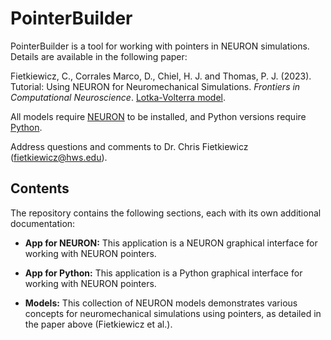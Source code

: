 # PointerBuilder
PointerBuilder is a tool for working with pointers in NEURON simulations. Details are available in the following paper:

Fietkiewicz, C., Corrales Marco, D., Chiel, H. J. and Thomas, P. J. (2023). Tutorial: Using NEURON for Neuromechanical Simulations. *Frontiers in Computational Neuroscience*. [Lotka-Volterra model](https://doi.org/10.3389/fncom.2023.1143323).

All models require [NEURON](https::/neuron.yale.edu) to be installed, and Python versions require [Python](https::/python.org).

Address questions and comments to Dr. Chris Fietkiewicz (fietkiewicz@hws.edu).

## Contents

The repository contains the following sections, each with its own additional documentation:

* **App for NEURON:** This application is a NEURON graphical interface for working with NEURON pointers.

* **App for Python:** This application is a Python graphical interface for working with NEURON pointers.

* **Models:** This collection of NEURON models demonstrates various concepts for neuromechanical simulations using pointers, as detailed in the paper above (Fietkiewicz et al.).
